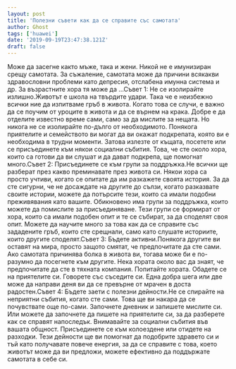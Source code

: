 ```yaml
---
layout: post
title: 'Полезни съвети как да се справите със самотата'
author: Ghost
tags: ['huawei']
date: '2019-09-19T23:47:38.121Z'
draft: false
---
```


Може да засегне както мъже, така и жени. Никой не е имунизиран срещу самотата. За съжаление, самотата може да причини всякакви здравословни проблеми като депресия, отслабена имунна система и др. За възрастните хора тя може да ...Съвет 1: Не се изолирайте излишно.Животът е школа на твърдите удари. Така че е неизбежно всички ние да изпитваме гръб в живота. Когато това се случи, е важно да се поучим от уроците в живота и да се върнем на крака. Добре е да отделите известно време сами, само за да мислите за нещата. Но никога не се изолирайте по-дълго от необходимото. Понякога приятелите и семейството ви могат да ви окажат подкрепата, която ви е необходима в трудни моменти. Затова излезте от къщата, посетете или се присъединете към някои социални събития. Това, че сте около хора, които са готови да ви слушат и да дават подкрепа, ще помогнат много.Съвет 2: Присъединете се към групи за поддръжка.Не всички ще разберат през какво преминавате през живота си. Някои хора са просто учтиви, когато се опитате да им разкажете своята история. За да сте сигурни, че не досаждате на другите до сълзи, когато разказвате своите истории, можете да потърсите тези, които са имали подобни преживявания като вашите. Обикновено има групи за поддръжка, които можете да помислите за присъединяване. Тези групи се формират от хора, които са имали подобен опит и те се събират, за да споделят своя опит. Можете да научите много за това как да се справите със зададените гръб, които сте срещнали, само като слушате историите, които другите споделят.Съвет 3: Бъдете активни.Понякога другите ви оставят на мира, просто защото смятат, че предпочитате да сте сами. Ако самотата причинява болка в живота ви, тогава може би е по-разумно да посегнете към другите. Нека хората около вас да знаят, че предпочитате да сте в тяхната компания. Попитайте хората. Обадете се на приятелите си. Говорете със съседите си. Една добра шега или две може да направи деня ви да се превърне от мрачен в доста радостен.Съвет 4: Бъдете заети с полезни дейности.Не се спирайте на неприятни събития, когато сте сами. Това ще ви накара да се почувствате още по-сами. Започнете дневник и запишете мислите си. Или можете да започнете да пишете на приятелите си, за да разберете как се справят напоследък. Внимавайте за социални събития във вашата общност. Присъединете се към колоездене или отидете на разходки. Тези дейности ще ви помогнат да подобрите здравето си и тъй като получавате повече енергия, за да се справите с това, което животът може да ви предложи, можете ефективно да поддържате самотата в себе си.                

